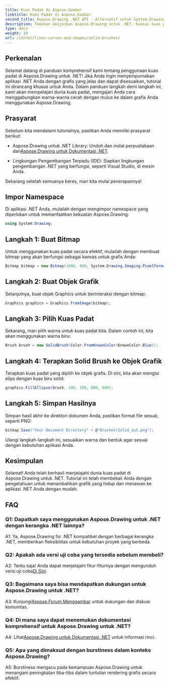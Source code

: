 ```yaml
---
title: Kuas Padat di Aspose.Gambar
linktitle: Kuas Padat di Aspose.Gambar
second_title: Aspose.Drawing .NET API - Alternatif untuk System.Drawing.Common
description: Temukan keajaiban Aspose.Drawing untuk .NET. Kuasai kuas padat dalam panduan langkah demi langkah ini untuk grafis yang hidup.
type: docs
weight: 10
url: /id/net/lines-curves-and-shapes/solid-brushes/
---
```

## Perkenalan

Selamat datang di panduan komprehensif kami tentang penggunaan kuas padat di Aspose.Drawing untuk .NET! Jika Anda ingin menyempurnakan aplikasi .NET Anda dengan grafis yang jelas dan dapat disesuaikan, tutorial ini dirancang khusus untuk Anda. Dalam panduan langkah demi langkah ini, kami akan mempelajari dunia kuas padat, mengajari Anda cara menggabungkan warna-warna cerah dengan mulus ke dalam grafis Anda menggunakan Aspose.Drawing.

## Prasyarat

Sebelum kita mendalami tutorialnya, pastikan Anda memiliki prasyarat berikut:

-  Aspose.Drawing untuk .NET Library: Unduh dan instal perpustakaan dari[Aspose.Drawing untuk Dokumentasi .NET](https://reference.aspose.com/drawing/net/).

- Lingkungan Pengembangan Terpadu (IDE): Siapkan lingkungan pengembangan .NET yang berfungsi, seperti Visual Studio, di mesin Anda.

Sekarang setelah semuanya beres, mari kita mulai penerapannya!

## Impor Namespace

Di aplikasi .NET Anda, mulailah dengan mengimpor namespace yang diperlukan untuk memanfaatkan kekuatan Aspose.Drawing:

```csharp
using System.Drawing;
```

## Langkah 1: Buat Bitmap

Untuk menggunakan kuas padat secara efektif, mulailah dengan membuat bitmap yang akan berfungsi sebagai kanvas untuk grafis Anda:

```csharp
Bitmap bitmap = new Bitmap(1000, 800, System.Drawing.Imaging.PixelFormat.Format32bppPArgb);
```

## Langkah 2: Buat Objek Grafik

Selanjutnya, buat objek Graphics untuk berinteraksi dengan bitmap:

```csharp
Graphics graphics = Graphics.FromImage(bitmap);
```

## Langkah 3: Pilih Kuas Padat

Sekarang, mari pilih warna untuk kuas padat kita. Dalam contoh ini, kita akan menggunakan warna biru:

```csharp
Brush brush = new SolidBrush(Color.FromKnownColor(KnownColor.Blue));
```

## Langkah 4: Terapkan Solid Brush ke Objek Grafik

Terapkan kuas padat yang dipilih ke objek grafis. Di sini, kita akan mengisi elips dengan kuas biru solid:

```csharp
graphics.FillEllipse(brush, 100, 100, 800, 600);
```

## Langkah 5: Simpan Hasilnya

Simpan hasil akhir ke direktori dokumen Anda, pastikan format file sesuai, seperti PNG:

```csharp
bitmap.Save("Your Document Directory" + @"Brushes\Solid_out.png");
```

Ulangi langkah-langkah ini, sesuaikan warna dan bentuk agar sesuai dengan kebutuhan aplikasi Anda.

## Kesimpulan

Selamat! Anda telah berhasil menjelajahi dunia kuas padat di Aspose.Drawing untuk .NET. Tutorial ini telah membekali Anda dengan pengetahuan untuk menambahkan grafik yang hidup dan menawan ke aplikasi .NET Anda dengan mudah.

## FAQ

### Q1: Dapatkah saya menggunakan Aspose.Drawing untuk .NET dengan kerangka .NET lainnya?

A1: Ya, Aspose.Drawing for .NET kompatibel dengan berbagai kerangka .NET, memberikan fleksibilitas untuk kebutuhan proyek yang berbeda.

### Q2: Apakah ada versi uji coba yang tersedia sebelum membeli?

A2: Tentu saja! Anda dapat menjelajahi fitur-fiturnya dengan mengunduh versi uji coba[Di Sini](https://releases.aspose.com/).

### Q3: Bagaimana saya bisa mendapatkan dukungan untuk Aspose.Drawing untuk .NET?

 A3: Kunjungi[Aspose.Forum Menggambar](https://forum.aspose.com/c/diagram/17) untuk dukungan dan diskusi komunitas.

### Q4: Di mana saya dapat menemukan dokumentasi komprehensif untuk Aspose.Drawing untuk .NET?

A4: Lihat[Aspose.Drawing untuk Dokumentasi .NET](https://reference.aspose.com/drawing/net/) untuk informasi rinci.

### Q5: Apa yang dimaksud dengan burstiness dalam konteks Aspose.Drawing?

A5: Burstiness mengacu pada kemampuan Aspose.Drawing untuk menangani peningkatan tiba-tiba dalam tuntutan rendering grafis secara efektif.
